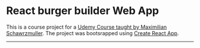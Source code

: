 # React burger builder Web App
This is a course project for a [Udemy Course taught by Maximilian Schawrzmuller](https://www.udemy.com/course/react-the-complete-guide-incl-redux/). The project was bootsrapped using [Create React App](https://github.com/facebook/create-react-app).
***
